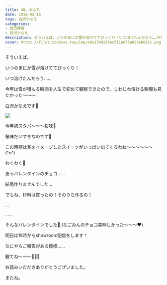 ```yaml
---
title: 48。おもち
date: 2018-02-16
tags: 白沢かなえ
categories: 
- 成员博客
- 白沢かなえ
description: そういえば、いつのまにか雪が溶けててびっくり！いつ溶けたんだろう……今年は雪が積もる瞬間を人生で初めて観察できたので、じわじわ溶ける瞬間も見...
cover: https://files.zzzhxxx.top/img/e9e1390226ec511a073a825e6081c.png 
---
```












そういえば、



いつのまにか雪が溶けててびっくり！




いつ溶けたんだろう……









今年は雪が積もる瞬間を人生で初めて観察できたので、じわじわ溶ける瞬間も見たかった〜〜〜












白沢かなえです🌷




![](https://files.zzzhxxx.top/img/e9e1390226ec511a073a825e6081c.png)





今年初スタバ〜〜〜桜味🌸



桜味だいすきなのです🌸



この時期は春をイメージしたスイーツがいっぱい出てくるわね〜〜〜〜〜〜(^o^)



わくわく🌷












あっバレンタインのチョコ……



結局作りませんでした…



でもね、材料は買ったの！そのうち作るの！









…

……















そんなバレンタインでした🐶
(なごみんのチョコ美味しかった〜〜〜❤️)



















明日は18時からshowroom配信をします！



なにやらご報告がある模様……







観てね〜〜〜🌷🌷🌷




















お読みいただきありがとうございました。



またね。


